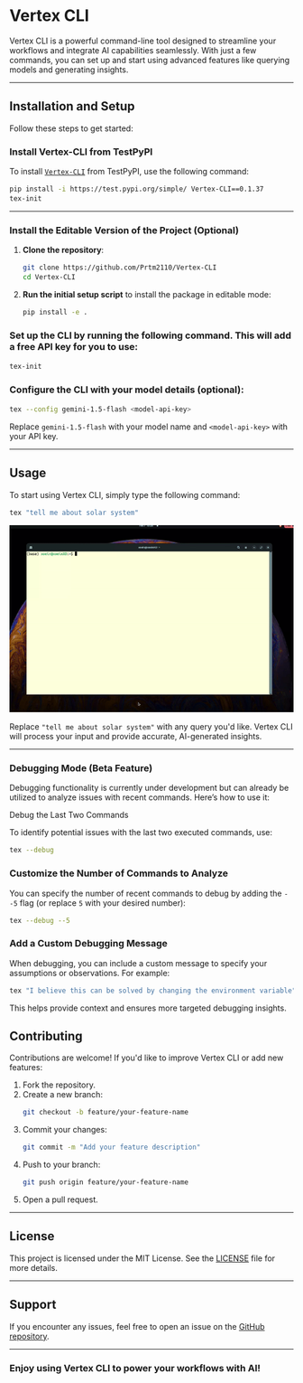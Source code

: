 # Vertex CLI

Vertex CLI is a powerful command-line tool designed to streamline your workflows and integrate AI capabilities seamlessly. With just a few commands, you can set up and start using advanced features like querying models and generating insights.

---

## Installation and Setup

Follow these steps to get started:



### Install Vertex-CLI from TestPyPI

To install [`Vertex-CLI`](https://github.com/prtm2110/vertex-cli) from TestPyPI, use the following command:

```bash
pip install -i https://test.pypi.org/simple/ Vertex-CLI==0.1.37
tex-init
```

---

### Install the Editable Version of the Project  (Optional)

1. **Clone the repository**:
   ```bash
   git clone https://github.com/Prtm2110/Vertex-CLI
   cd Vertex-CLI
   ```

2. **Run the initial setup script** to install the package in editable mode:

   ```bash
   pip install -e .
   ```

### Set up the CLI by running the following command. This will add a free API key for you to use:

   ```bash
   tex-init
   ```

### Configure the CLI with your model details (optional):

   ```bash
   tex --config gemini-1.5-flash <model-api-key>
   ```

   Replace `gemini-1.5-flash` with your model name and `<model-api-key>` with your API key.


---

## Usage

To start using Vertex CLI, simply type the following command:

```bash
tex "tell me about solar system"
```
![alt text](docs/images/eg_matplotlib.gif)

Replace `"tell me about solar system"` with any query you'd like. Vertex CLI will process your input and provide accurate, AI-generated insights.

---

### Debugging Mode (Beta Feature)

Debugging functionality is currently under development but can already be utilized to analyze issues with recent commands. Here’s how to use it:

Debug the Last Two Commands

To identify potential issues with the last two executed commands, use:

```bash
tex --debug
```

### Customize the Number of Commands to Analyze

You can specify the number of recent commands to debug by adding the `--5` flag (or replace `5` with your desired number):

```bash
tex --debug --5
```

### Add a Custom Debugging Message

When debugging, you can include a custom message to specify your assumptions or observations. For example:

```bash
tex "I believe this can be solved by changing the environment variable" --debug
```

This helps provide context and ensures more targeted debugging insights.



## Contributing

Contributions are welcome! If you'd like to improve Vertex CLI or add new features:

1. Fork the repository.
2. Create a new branch:
   ```bash
   git checkout -b feature/your-feature-name
   ```
3. Commit your changes:
   ```bash
   git commit -m "Add your feature description"
   ```
4. Push to your branch:
   ```bash
   git push origin feature/your-feature-name
   ```
5. Open a pull request.

---

## License

This project is licensed under the MIT License. See the [LICENSE](LICENSE) file for more details.

---

## Support

If you encounter any issues, feel free to open an issue on the [GitHub repository](https://github.com/Prtm2110/Vertex-CLI/issues).

---

### Enjoy using Vertex CLI to power your workflows with AI!
